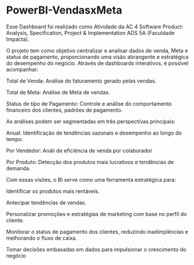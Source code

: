 # PowerBI-VendasxMeta

Esse Dashboard foi realizado como Atividade da AC 4 Software Product: Analysis, Specification, Project & Implementation ADS 5A (Faculdade Impacta).

O projeto tem como objetivo centralizar e analisar dados de venda, Meta e status de pagamento, proporcionando uma visão abrangente e estratégica do desempenho do negócio. Através de dashboards interativos, é possível acompanhar:

Total de Venda: Análise do faturamento gerado pelas vendas.

Total de Meta: Análise de Meta de vendas.

Status de tipo de Pagamento: Controle e análise do comportamento financeiro dos clientes, padrões de pagamento.

As análises podem ser segmentadas em três perspectivas principais:

Anual: Identificação de tendências sazonais e desempenho ao longo do tempo.

Por Vendedor: Análi de eficiência de venda por colaborador

Por Produto: Detecção dos produtos mais lucrativos e tendências de demanda.

Com essas visões, o BI serve como uma ferramenta estratégica para:

Identificar os produtos mais rentáveis.

Antecipar tendências de vendas.

Personalizar promoções e estratégias de marketing com base no perfil do cliente.

Monitorar o status de pagamento dos clientes, reduzindo inadimplências e melhorando o fluxo de caixa.

Tomar decisões embasadas em dados para impulsionar o crescimento do negócio
